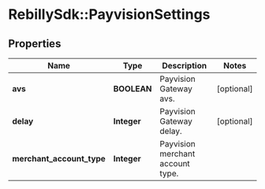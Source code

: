 # RebillySdk::PayvisionSettings

## Properties
Name | Type | Description | Notes
------------ | ------------- | ------------- | -------------
**avs** | **BOOLEAN** | Payvision Gateway avs. | [optional] 
**delay** | **Integer** | Payvision Gateway delay. | [optional] 
**merchant_account_type** | **Integer** | Payvision merchant account type. | 


